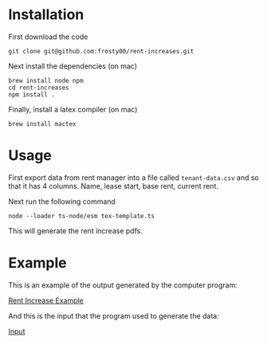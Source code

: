 # Installation

First download the code

```
git clone git@github.com:frosty00/rent-increases.git
```

Next install the dependencies (on mac)

```
brew install node npm
cd rent-increases
npm install .
```

Finally, install a latex compiler (on mac)

```
brew install mactex
```

# Usage

First export data from rent manager into a file called `tenant-data.csv` and so that it has 4 columns. Name, lease start, base rent, current rent.

Next run the following command

```
node --loader ts-node/esm tex-template.ts
```

This will generate the rent increase pdfs.

# Example

This is an example of the output generated by the computer program:

[Rent Increase Example](output/1.pdf)

And this is the input that the program used to generate the data:

[Input](tenant-data.csv)
